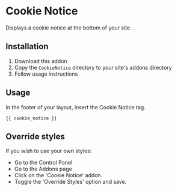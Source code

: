 # Cookie Notice

Displays a cookie notice at the bottom of your site.

## Installation

1. Download this addon
2. Copy the `CookieNotice` directory to your site's addons directory
3. Follow usage instructions

## Usage

In the footer of your layout, insert the Cookie Notice tag.

```
{{ cookie_notice }}
```

## Override styles

If you wish to use your own styles:

* Go to the Control Panel
* Go to the Addons page
* Click on the 'Cookie Notice' addon.
* Toggle the 'Override Styles' option and save.